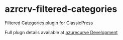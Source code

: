 # azrcrv-filtered-categories
Filtered Categories plugin for ClassicPress

Full plugn details available at [azurecurve Development](https://development.azurecurve.co.uk/classicpress-plugins/filtered-categories/)
